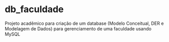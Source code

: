 # db_faculdade
Projeto acadêmico para criação de um database (Modelo Conceitual, DER e Modelagem de Dados) para gerenciamento de uma faculdade usando MySQL
